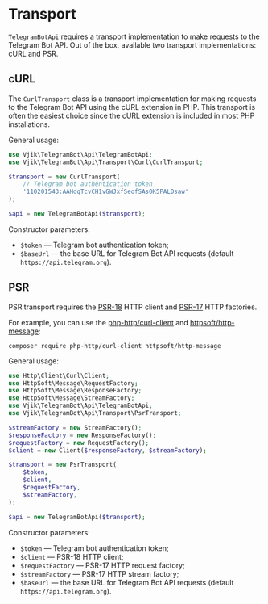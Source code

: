 # Transport

`TelegramBotApi` requires a transport implementation to make requests to the Telegram Bot API. Out of the box, available two transport implementations: cURL and PSR.

## cURL

The `CurlTransport` class is a transport implementation for making requests to the Telegram Bot API using the cURL extension in PHP. This transport is often the easiest choice since the cURL extension is included in most PHP installations.

General usage:

```php
use Vjik\TelegramBot\Api\TelegramBotApi;
use Vjik\TelegramBot\Api\Transport\Curl\CurlTransport;

$transport = new CurlTransport(
    // Telegram bot authentication token
    '110201543:AAHdqTcvCH1vGWJxfSeofSAs0K5PALDsaw'
);

$api = new TelegramBotApi($transport);
```

Constructor parameters:

- `$token` — Telegram bot authentication token;
- `$baseUrl` — the base URL for Telegram Bot API requests (default `https://api.telegram.org`).

## PSR

PSR transport requires the [PSR-18](https://www.php-fig.org/psr/psr-18/) HTTP client and [PSR-17](https://www.php-fig.org/psr/psr-17/) HTTP factories.

For example, you can use the [php-http/curl-client](https://github.com/php-http/curl-client) and [httpsoft/http-message](https://github.com/httpsoft/http-message):

```shell
composer require php-http/curl-client httpsoft/http-message
```

General usage:

```php
use Http\Client\Curl\Client;
use HttpSoft\Message\RequestFactory;
use HttpSoft\Message\ResponseFactory;
use HttpSoft\Message\StreamFactory;
use Vjik\TelegramBot\Api\TelegramBotApi;
use Vjik\TelegramBot\Api\Transport\PsrTransport;

$streamFactory = new StreamFactory();
$responseFactory = new ResponseFactory();
$requestFactory = new RequestFactory();
$client = new Client($responseFactory, $streamFactory);

$transport = new PsrTransport(
    $token,
    $client,
    $requestFactory,
    $streamFactory,
);

$api = new TelegramBotApi($transport);
```

Constructor parameters:

- `$token` — Telegram bot authentication token;
- `$client` — PSR-18 HTTP client;
- `$requestFactory` — PSR-17 HTTP request factory;
- `$streamFactory` — PSR-17 HTTP stream factory;
- `$baseUrl` — the base URL for Telegram Bot API requests (default `https://api.telegram.org`).

